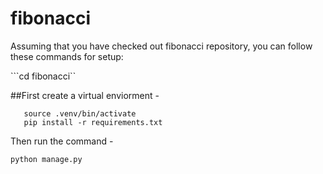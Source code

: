 # fibonacci

Assuming that you have checked out fibonacci repository, you can follow these commands for setup:

```cd fibonacci``

##First create a virtual enviorment - 

```virtualenv -p {{python-path}} .venv
   source .venv/bin/activate
   pip install -r requirements.txt
```

Then run the command - 

```python manage.py``` 



